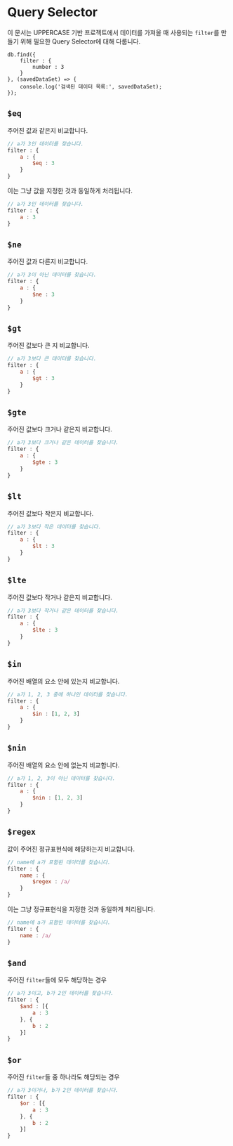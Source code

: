 # Query Selector
이 문서는 UPPERCASE 기반 프로젝트에서 데이터를 가져올 때 사용되는 `filter`를 만들기 위해 필요한 Query Selector에 대해 다룹니다.
```
db.find({
	filter : {
		number : 3
	}
}, (savedDataSet) => {
	console.log('검색된 데이터 목록:', savedDataSet);
});
```

## `$eq`
주어진 값과 같은지 비교합니다.
```javascript
// a가 3인 데이터를 찾습니다.
filter : {
	a : {
		$eq : 3
	}
}
```
이는 그냥 값을 지정한 것과 동일하게 처리됩니다.
```javascript
// a가 3인 데이터를 찾습니다.
filter : {
	a : 3
}
```

## `$ne`
주어진 값과 다른지 비교합니다.
```javascript
// a가 3이 아닌 데이터를 찾습니다.
filter : {
	a : {
		$ne : 3
	}
}
```

## `$gt`
주어진 값보다 큰 지 비교합니다.
```javascript
// a가 3보다 큰 데이터를 찾습니다.
filter : {
	a : {
		$gt : 3
	}
}
```

## `$gte`
주어진 값보다 크거나 같은지 비교합니다.
```javascript
// a가 3보다 크거나 같은 데이터를 찾습니다.
filter : {
	a : {
		$gte : 3
	}
}
```

## `$lt`
주어진 값보다 작은지 비교합니다.
```javascript
// a가 3보다 작은 데이터를 찾습니다.
filter : {
	a : {
		$lt : 3
	}
}
```

## `$lte`
주어진 값보다 작거나 같은지 비교합니다.
```javascript
// a가 3보다 작거나 같은 데이터를 찾습니다.
filter : {
	a : {
		$lte : 3
	}
}
```

## `$in`
주어진 배열의 요소 안에 있는지 비교합니다.
```javascript
// a가 1, 2, 3 중에 하나인 데이터를 찾습니다.
filter : {
	a : {
		$in : [1, 2, 3]
	}
}
```

## `$nin`
주어진 배열의 요소 안에 없는지 비교합니다.
```javascript
// a가 1, 2, 3이 아닌 데이터를 찾습니다.
filter : {
	a : {
		$nin : [1, 2, 3]
	}
}
```

## `$regex`
값이 주어진 정규표현식에 해당하는지 비교합니다.
```javascript
// name에 a가 포함된 데이터를 찾습니다.
filter : {
	name : {
		$regex : /a/
	}
}
```
이는 그냥 정규표현식을 지정한 것과 동일하게 처리됩니다.
```javascript
// name에 a가 포함된 데이터를 찾습니다.
filter : {
	name : /a/
}
```

## `$and`
주어진 `filter`들에 모두 해당하는 경우
```javascript
// a가 3이고, b가 2인 데이터를 찾습니다.
filter : {
	$and : [{
		a : 3
	}, {
		b : 2
	}]
}
```

## `$or`
주어진 `filter`들 중 하나라도 해당되는 경우
```javascript
// a가 3이거나, b가 2인 데이터를 찾습니다.
filter : {
	$or : [{
		a : 3
	}, {
		b : 2
	}]
}
```